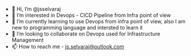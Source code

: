 - 👋 Hi, I’m @jsselvaraj
- 👀 I’m interested in Devops - CICD Pipeline from Infra point of view
- 🌱 I’m currently learning to use Devops from infra point of view, also I am new to programming language and intersted to learn it
- 💞️ I’m looking to collaborate on Devops used for Infrastructure Management
- 📫 How to reach me - js.selvaraj@outlook.com

<!---
jsselvaraj/jsselvaraj is a ✨ special ✨ repository because its `README.md` (this file) appears on your GitHub profile.
You can click the Preview link to take a look at your changes.
--->

